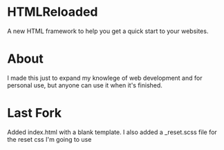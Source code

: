 # HTMLReloaded
A new HTML framework to help you get a quick start to your websites.

# About
I made this just to expand my knowlege of web development and for personal use, but anyone can use it when it's finished.

# Last Fork
Added index.html with a blank template. I also added a _reset.scss file for the reset css I'm going to use